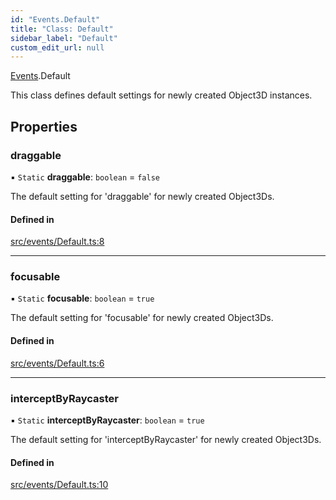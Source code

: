 ```yaml
---
id: "Events.Default"
title: "Class: Default"
sidebar_label: "Default"
custom_edit_url: null
---
```


[Events](../namespaces/Events.md).Default

This class defines default settings for newly created Object3D instances.

## Properties

### draggable

▪ `Static` **draggable**: `boolean` = `false`

The default setting for 'draggable' for newly created Object3Ds.

#### Defined in

[src/events/Default.ts:8](https://github.com/agargaro/three.ez/blob/0027204/src/events/Default.ts#L8)

___

### focusable

▪ `Static` **focusable**: `boolean` = `true`

The default setting for 'focusable' for newly created Object3Ds.

#### Defined in

[src/events/Default.ts:6](https://github.com/agargaro/three.ez/blob/0027204/src/events/Default.ts#L6)

___

### interceptByRaycaster

▪ `Static` **interceptByRaycaster**: `boolean` = `true`

The default setting for 'interceptByRaycaster' for newly created Object3Ds.

#### Defined in

[src/events/Default.ts:10](https://github.com/agargaro/three.ez/blob/0027204/src/events/Default.ts#L10)
